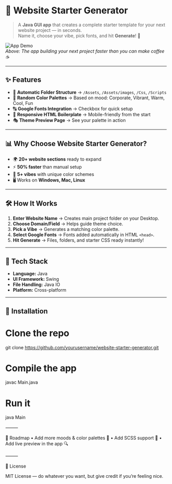 
# 🚀 Website Starter Generator

> A **Java GUI app** that creates a complete starter template for your next website project — in seconds.  
> Name it, choose your vibe, pick fonts, and hit **Generate**! 🎨

![App Demo](https://media.giphy.com/media/l3vR85PnGsBwu1PFK/giphy.gif)  
*Above: The app building your next project faster than you can make coffee ☕*

---

## ✨ Features

- 📁 **Automatic Folder Structure** → `/Assets`, `/Assets/images`, `/Css`, `/Scripts`
- 🎨 **Random Color Palettes** → Based on mood: Corporate, Vibrant, Warm, Cool, Fun
- 🔠 **Google Fonts Integration** → Checkbox for quick setup
- 📄 **Responsive HTML Boilerplate** → Mobile-friendly from the start
- 🎭 **Theme Preview Page** → See your palette in action

---

## 📊 Why Choose Website Starter Generator?

- 🌍 **20+ website sections** ready to expand  
- ⚡ **50% faster** than manual setup  
- 🎨 **5+ vibes** with unique color schemes  
- 🖥️ Works on **Windows, Mac, Linux**  

---

## 🛠 How It Works

1. **Enter Website Name** → Creates main project folder on your Desktop.  
2. **Choose Domain/Field** → Helps guide theme choice.  
3. **Pick a Vibe** → Generates a matching color palette.  
4. **Select Google Fonts** → Fonts added automatically in HTML `<head>`.  
5. **Hit Generate** → Files, folders, and starter CSS ready instantly!  

---

## 🧩 Tech Stack

- **Language:** Java  
- **UI Framework:** Swing  
- **File Handling:** Java IO  
- **Platform:** Cross-platform  

---

## 🚀 Installation

# Clone the repo
git clone https://github.com/yourusername/website-starter-generator.git

# Compile the app
javac Main.java

# Run it
java Main


⸻

📝 Roadmap
	•	Add more moods & color palettes 🎨
	•	Add SCSS support 🧵
	•	Add live preview in the app 🔍

⸻

📜 License

MIT License — do whatever you want, but give credit if you’re feeling nice.

